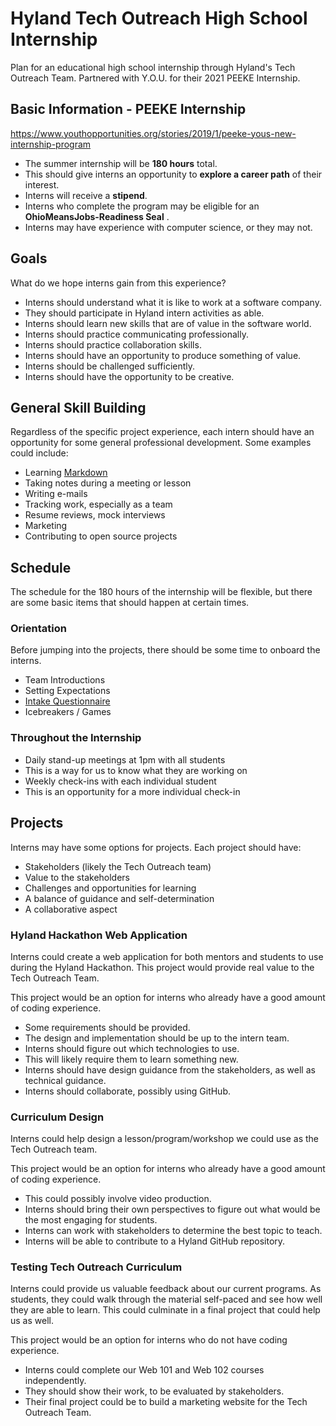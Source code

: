 # Hyland Tech Outreach High School Internship
Plan for an educational high school internship through Hyland's Tech Outreach Team. Partnered with Y.O.U. for their 2021 PEEKE Internship.

## Basic Information - PEEKE Internship
https://www.youthopportunities.org/stories/2019/1/peeke-yous-new-internship-program

- The summer internship will be **180 hours** total.
- This should give interns an opportunity to **explore a career path** of their interest.
- Interns will receive a **stipend**.
- Interns who complete the program may be eligible for an **OhioMeansJobs-Readiness Seal** .
- Interns may have experience with computer science, or they may not.

## Goals
What do we hope interns gain from this experience?

- Interns should understand what it is like to work at a software company.
 - They should participate in Hyland intern activities as able.
- Interns should learn new skills that are of value in the software world.
- Interns should practice communicating professionally.
- Interns should practice collaboration skills.
- Interns should have an opportunity to produce something of value.
- Interns should be challenged sufficiently.
- Interns should have the opportunity to be creative.

## General Skill Building
Regardless of the specific project experience, each intern should have an opportunity for some general professional development. Some examples could include:

- Learning [Markdown](https://www.markdowntutorial.com/)
- Taking notes during a meeting or lesson
- Writing e-mails
- Tracking work, especially as a team
- Resume reviews, mock interviews
- Marketing
- Contributing to open source projects

## Schedule
The schedule for the 180 hours of the internship will be flexible, but there are some basic items that should happen at certain times.

### Orientation
Before jumping into the projects, there should be some time to onboard the interns.

- Team Introductions
- Setting Expectations
- [Intake Questionnaire](https://docs.google.com/forms/d/e/1FAIpQLSc55bKh9aMjfW-RtpxshSIFU25Agx_8EyLmgzqBb7p9LYdhsg/viewform)
- Icebreakers / Games

### Throughout the Internship
- Daily stand-up meetings at 1pm with all students
 - This is a way for us to know what they are working on
- Weekly check-ins with each individual student
 - This is an opportunity for a more individual check-in

## Projects
Interns may have some options for projects. Each project should have:

- Stakeholders (likely the Tech Outreach team)
- Value to the stakeholders
- Challenges and opportunities for learning
- A balance of guidance and self-determination
- A collaborative aspect

### Hyland Hackathon Web Application
Interns could create a web application for both mentors and students to use during the Hyland Hackathon. This project would provide real value to the Tech Outreach Team.

This project would be an option for interns who already have a good amount of coding experience.

- Some requirements should be provided.
- The design and implementation should be up to the intern team.
- Interns should figure out which technologies to use.
 - This will likely require them to learn something new.
- Interns should have design guidance from the stakeholders, as well as technical guidance.
- Interns should collaborate, possibly using GitHub.

### Curriculum Design
Interns could help design a lesson/program/workshop we could use as the Tech Outreach team.

This project would be an option for interns who already have a good amount of coding experience.

- This could possibly involve video production.
- Interns should bring their own perspectives to figure out what would be the most engaging for students.
- Interns can work with stakeholders to determine the best topic to teach.
- Interns will be able to contribute to a Hyland GitHub repository.

### Testing Tech Outreach Curriculum
Interns could provide us valuable feedback about our current programs. As students, they could walk through the material self-paced and see how well they are able to learn. This could culminate in a final project that could help us as well.

This project would be an option for interns who do not have coding experience.

- Interns could complete our Web 101 and Web 102 courses independently.
 - They should show their work, to be evaluated by stakeholders.
- Their final project could be to build a marketing website for the Tech Outreach Team.
